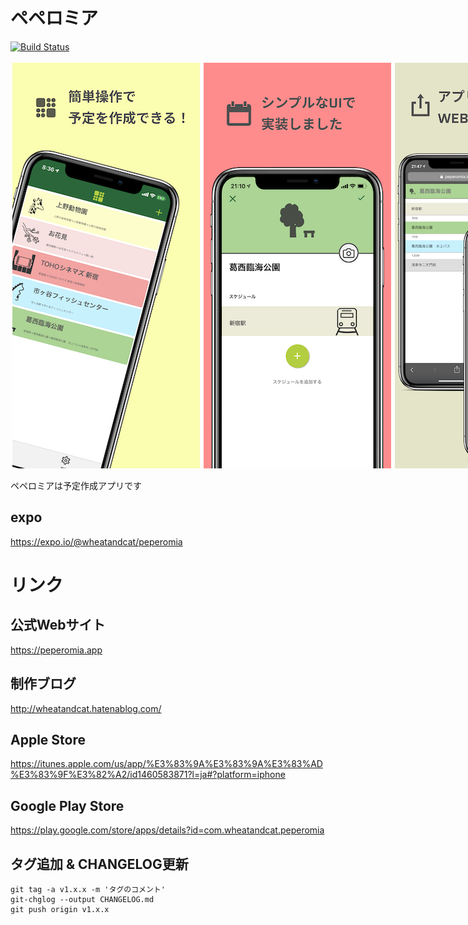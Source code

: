 # ペペロミア

[![Build Status](https://travis-ci.org/wheatandcat/Peperomia.svg?branch=master)](https://travis-ci.org/wheatandcat/Peperomia)

<div style="display:flex">
    <img src="./image/thumbnail/iphoneX_1.png" width="300" style="padding:3px"/>
    <img src="./image/thumbnail/iphoneX_2.png" width="300" style="padding:3px"/>
    <img src="./image/thumbnail/iphoneX_3.png" width="300" style="padding:3px"/>
    <img src="./image/thumbnail/iphoneX_4.png" width="300" style="padding:3px"/>
    <img src="./image/thumbnail/iphoneX_5.png" width="300" style="padding:3px"/>
</div>

ペペロミアは予定作成アプリです

## expo

https://expo.io/@wheatandcat/peperomia


# リンク

## 公式Webサイト
https://peperomia.app

## 制作ブログ
http://wheatandcat.hatenablog.com/

## Apple Store
https://itunes.apple.com/us/app/%E3%83%9A%E3%83%9A%E3%83%AD%E3%83%9F%E3%82%A2/id1460583871?l=ja#?platform=iphone

## Google Play Store
https://play.google.com/store/apps/details?id=com.wheatandcat.peperomia


## タグ追加 & CHANGELOG更新

```
git tag -a v1.x.x -m 'タグのコメント'
git-chglog --output CHANGELOG.md
git push origin v1.x.x
```